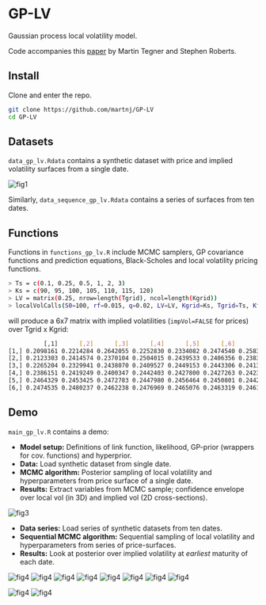 # GP-LV
Gaussian process local volatility model.

Code accompanies this [paper](https://arxiv.org/abs/1901.06021) by Martin Tegner and Stephen Roberts.

## Install

Clone and enter the repo.

```bash
git clone https://github.com/martnj/GP-LV
cd GP-LV
```

## Datasets

`data_gp_lv.Rdata` contains a synthetic dataset with price and implied volatility surfaces from a single date. 

![fig1](fig1.png)

Similarly, `data_sequence_gp_lv.Rdata` contains a series of surfaces from ten dates.

## Functions

Functions in `functions_gp_lv.R` include MCMC samplers, GP covariance functions and prediction equations, Black-Scholes and local volatility pricing functions.

```bash
> Ts = c(0.1, 0.25, 0.5, 1, 2, 3)
> Ks = c(90, 95, 100, 105, 110, 115, 120)
> LV = matrix(0.25, nrow=length(Tgrid), ncol=length(Kgrid))
> localVolCalls(S0=100, rf=0.015, q=0.02, LV=LV, Kgrid=Ks, Tgrid=Ts, KflatExt=100*seq(0.1, 4, by=0.2), impVol=TRUE)
```
will produce a 6x7 matrix with implied volatilities (`impVol=FALSE` for prices) over Tgrid x Kgrid:

```bash
          [,1]      [,2]      [,3]      [,4]      [,5]      [,6]      [,7]
[1,] 0.2098161 0.2214284 0.2642055 0.2252830 0.2334082 0.2474540 0.2583035
[2,] 0.2123303 0.2414574 0.2370104 0.2504015 0.2439533 0.2406356 0.2383015
[3,] 0.2265204 0.2329941 0.2438070 0.2409527 0.2449153 0.2443306 0.2413687
[4,] 0.2386151 0.2419249 0.2400347 0.2442403 0.2427800 0.2427263 0.2423808
[5,] 0.2464329 0.2453425 0.2472783 0.2447980 0.2456464 0.2450801 0.2442844
[6,] 0.2474535 0.2480237 0.2462238 0.2476969 0.2465076 0.2463319 0.2461990
```

## Demo

`main_gp_lv.R` contains a demo:

* **Model setup:** Definitions of link function, likelihood, GP-prior (wrappers for cov. functions) and hyperprior.
* **Data:** Load synthetic dataset from single date.
* **MCMC algorithm:** Posterior sampling of local volatility and hyperparameters from price surface of a single date.
* **Results:** Extract variables from MCMC sample; confidence envelope over local vol (in 3D) and implied vol (2D cross-sections).

![fig3](fig3.png)

* **Data series:** Load series of synthetic datasets from ten dates.
* **Sequential MCMC algorithm:** Sequential sampling of local volatility and hyperparameters from series of price-surfaces.
* **Results:** Look at posterior over implied volatility at *earliest* maturity of each date.

![fig4](fig4_1.png) ![fig4](fig4_2.png)
![fig4](fig4_3.png) ![fig4](fig4_4.png)
![fig4](fig4_5.png) ![fig4](fig4_6.png)
![fig4](fig4_7.png) ![fig4](fig4_8.png)

![fig4](fig4_9.png) ![fig4](fig4_10.png)

